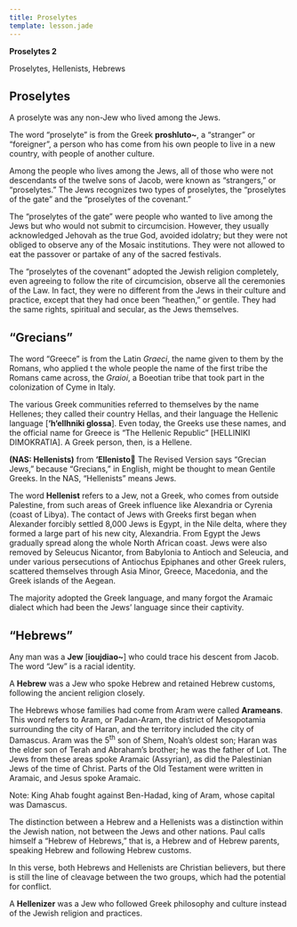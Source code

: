 ```yaml
---
title: Proselytes
template: lesson.jade
---
```



**Proselytes 2**

Proselytes, Hellenists, Hebrews

Proselytes
----------

A proselyte was any non-Jew who lived among the Jews.

The word “proselyte” is from the Greek **proshluto\~**, a “stranger” or
“foreigner”, a person who has come from his own people to live in a new
country, with people of another culture.

Among the people who lives among the Jews, all of those who were not
descendants of the twelve sons of Jacob, were known as “strangers,” or
“proselytes.” The Jews recognizes two types of proselytes, the
“proselytes of the gate” and the “proselytes of the covenant.”

The “proselytes of the gate” were people who wanted to live among the
Jews but who would not submit to circumcision. However, they usually
acknowledged Jehovah as the true God, avoided idolatry; but they were
not obliged to observe any of the Mosaic institutions. They were not
allowed to eat the passover or partake of any of the sacred festivals.

The “proselytes of the covenant” adopted the Jewish religion completely,
even agreeing to follow the rite of circumcision, observe all the
ceremonies of the Law. In fact, they were no different from the Jews in
their culture and practice, except that they had once been “heathen,” or
gentile. They had the same rights, spiritual and secular, as the Jews
themselves.

“Grecians”
----------

The word “Greece” is from the Latin *Graeci*, the name given to them by
the Romans, who applied t the whole people the name of the first tribe
the Romans came across, the *Graioi*, a Boeotian tribe that took part in
the colonization of Cyme in Italy.

The various Greek communities referred to themselves by the name
Hellenes; they called their country Hellas, and their language the
Hellenic language [**‘h‘ellhniki glossa**]. Even today, the Greeks use
these names, and the official name for Greece is “The Hellenic Republic”
[HELLINIKI DIMOKRATIA]. A Greek person, then, is a Hellene.

**(NAS: Hellenists)** from **‘Ellenisto** The Revised Version says
“Grecian Jews,” because “Grecians,” in English, might be thought to mean
Gentile Greeks. In the NAS, “Hellenists” means Jews.

The word **Hellenist** refers to a Jew, not a Greek, who comes from
outside Palestine, from such areas of Greek influence like Alexandria or
Cyrenia (coast of Libya). The contact of Jews with Greeks first began
when Alexander forcibly settled 8,000 Jews is Egypt, in the Nile delta,
where they formed a large part of his new city, Alexandria. From Egypt
the Jews gradually spread along the whole North African coast. Jews were
also removed by Seleucus Nicantor, from Babylonia to Antioch and
Seleucia, and under various persecutions of Antiochus Epiphanes and
other Greek rulers, scattered themselves through Asia Minor, Greece,
Macedonia, and the Greek islands of the Aegean.

The majority adopted the Greek language, and many forgot the Aramaic
dialect which had been the Jews’ language since their captivity.

“Hebrews”
---------

Any man was a **Jew** [**ioujdiao\~**] who could trace his descent from
Jacob. The word “Jew” is a racial identity.

A **Hebrew** was a Jew who spoke Hebrew and retained Hebrew customs,
following the ancient religion closely.

The Hebrews whose families had come from Aram were called **Arameans**.
This word refers to Aram, or Padan-Aram, the district of Mesopotamia
surrounding the city of Haran, and the territory included the city of
Damascus. Aram was the 5<sup>th</sup> son of Shem, Noah’s oldest son;
Haran was the elder son of Terah and Abraham’s brother; he was the
father of Lot. The Jews from these areas spoke Aramaic (Assyrian), as
did the Palestinian Jews of the time of Christ. Parts of the Old
Testament were written in Aramaic, and Jesus spoke Aramaic.

Note: King Ahab fought against Ben-Hadad, king of Aram, whose capital
was Damascus.

The distinction between a Hebrew and a Hellenists was a distinction
within the Jewish nation, not between the Jews and other nations. Paul
calls himself a “Hebrew of Hebrews,” that is, a Hebrew and of Hebrew
parents, speaking Hebrew and following Hebrew customs.

In this verse, both Hebrews and Hellenists are Christian believers, but
there is still the line of cleavage between the two groups, which had
the potential for conflict.

A **Hellenizer** was a Jew who followed Greek philosophy and culture
instead of the Jewish religion and practices.

